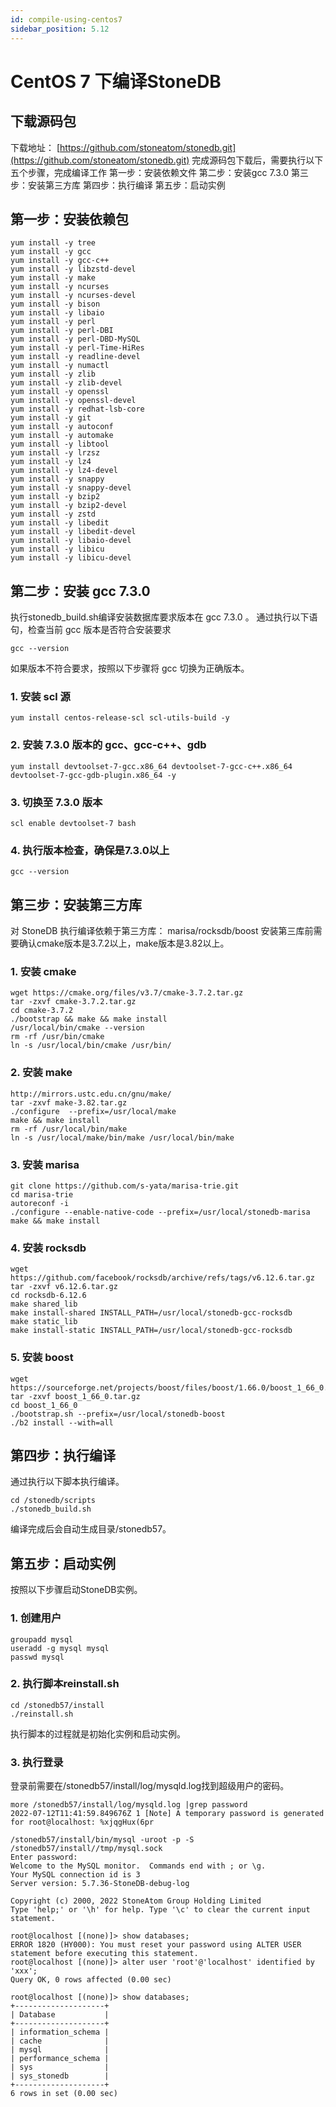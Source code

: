 ```yaml
---
id: compile-using-centos7
sidebar_position: 5.12
---
```


# CentOS 7 下编译StoneDB

## 下载源码包
下载地址： [https://github.com/stoneatom/stonedb.git](https://github.com/stoneatom/stonedb.git)
完成源码包下载后，需要执行以下五个步骤，完成编译工作
第一步：安装依赖文件
第二步：安装gcc 7.3.0
第三步：安装第三方库
第四步：执行编译
第五步：启动实例
## 第一步：安装依赖包
```shell
yum install -y tree
yum install -y gcc
yum install -y gcc-c++
yum install -y libzstd-devel
yum install -y make
yum install -y ncurses
yum install -y ncurses-devel
yum install -y bison
yum install -y libaio
yum install -y perl
yum install -y perl-DBI
yum install -y perl-DBD-MySQL
yum install -y perl-Time-HiRes
yum install -y readline-devel
yum install -y numactl
yum install -y zlib
yum install -y zlib-devel
yum install -y openssl
yum install -y openssl-devel
yum install -y redhat-lsb-core
yum install -y git
yum install -y autoconf
yum install -y automake
yum install -y libtool
yum install -y lrzsz
yum install -y lz4
yum install -y lz4-devel
yum install -y snappy
yum install -y snappy-devel
yum install -y bzip2
yum install -y bzip2-devel
yum install -y zstd
yum install -y libedit
yum install -y libedit-devel
yum install -y libaio-devel
yum install -y libicu
yum install -y libicu-devel
```
## 第二步：安装 gcc 7.3.0
执行stonedb_build.sh编译安装数据库要求版本在 gcc  7.3.0 。
通过执行以下语句，检查当前 gcc 版本是否符合安装要求
```shell
gcc --version
```
如果版本不符合要求，按照以下步骤将 gcc 切换为正确版本。
### 1. 安装 scl 源
```shell
yum install centos-release-scl scl-utils-build -y
```
### 2. 安装 7.3.0 版本的 gcc、gcc-c++、gdb 
```shell
yum install devtoolset-7-gcc.x86_64 devtoolset-7-gcc-c++.x86_64 devtoolset-7-gcc-gdb-plugin.x86_64 -y
```
### 3. 切换至 7.3.0 版本
```shell
scl enable devtoolset-7 bash
```
### 4. 执行版本检查，确保是7.3.0以上
```shell
gcc --version
```
## 第三步：安装第三方库
对 StoneDB 执行编译依赖于第三方库： marisa/rocksdb/boost
安装第三库前需要确认cmake版本是3.7.2以上，make版本是3.82以上。
### 1. 安装 cmake
```shell
wget https://cmake.org/files/v3.7/cmake-3.7.2.tar.gz
tar -zxvf cmake-3.7.2.tar.gz
cd cmake-3.7.2
./bootstrap && make && make install
/usr/local/bin/cmake --version
rm -rf /usr/bin/cmake
ln -s /usr/local/bin/cmake /usr/bin/
```
### 2. 安装 make
```shell
http://mirrors.ustc.edu.cn/gnu/make/
tar -zxvf make-3.82.tar.gz
./configure  --prefix=/usr/local/make
make && make install
rm -rf /usr/local/bin/make
ln -s /usr/local/make/bin/make /usr/local/bin/make
```
### 3. 安装 marisa 
```shell
git clone https://github.com/s-yata/marisa-trie.git
cd marisa-trie
autoreconf -i
./configure --enable-native-code --prefix=/usr/local/stonedb-marisa
make && make install 
```
### 4. 安装 rocksdb 
```shell
wget https://github.com/facebook/rocksdb/archive/refs/tags/v6.12.6.tar.gz
tar -zxvf v6.12.6.tar.gz
cd rocksdb-6.12.6
make shared_lib
make install-shared INSTALL_PATH=/usr/local/stonedb-gcc-rocksdb
make static_lib
make install-static INSTALL_PATH=/usr/local/stonedb-gcc-rocksdb
```
### 5. 安装 boost
```shell
wget https://sourceforge.net/projects/boost/files/boost/1.66.0/boost_1_66_0.tar.gz
tar -zxvf boost_1_66_0.tar.gz
cd boost_1_66_0
./bootstrap.sh --prefix=/usr/local/stonedb-boost
./b2 install --with=all
```
## 第四步：执行编译
通过执行以下脚本执行编译。
```shell
cd /stonedb/scripts
./stonedb_build.sh
```
编译完成后会自动生成目录/stonedb57。
## 第五步：启动实例
按照以下步骤启动StoneDB实例。
### 1. 创建用户
```shell
groupadd mysql
useradd -g mysql mysql
passwd mysql
```
### 2. 执行脚本reinstall.sh
```shell
cd /stonedb57/install
./reinstall.sh
```
执行脚本的过程就是初始化实例和启动实例。
### 3. 执行登录
登录前需要在/stonedb57/install/log/mysqld.log找到超级用户的密码。
```shell
more /stonedb57/install/log/mysqld.log |grep password
2022-07-12T11:41:59.849676Z 1 [Note] A temporary password is generated for root@localhost: %xjqgHux(6pr
```
```shell
/stonedb57/install/bin/mysql -uroot -p -S /stonedb57/install//tmp/mysql.sock
Enter password: 
Welcome to the MySQL monitor.  Commands end with ; or \g.
Your MySQL connection id is 3
Server version: 5.7.36-StoneDB-debug-log

Copyright (c) 2000, 2022 StoneAtom Group Holding Limited
Type 'help;' or '\h' for help. Type '\c' to clear the current input statement.

root@localhost [(none)]> show databases;
ERROR 1820 (HY000): You must reset your password using ALTER USER statement before executing this statement.
root@localhost [(none)]> alter user 'root'@'localhost' identified by 'xxx';
Query OK, 0 rows affected (0.00 sec)

root@localhost [(none)]> show databases;
+--------------------+
| Database           |
+--------------------+
| information_schema |
| cache              |
| mysql              |
| performance_schema |
| sys                |
| sys_stonedb        |
+--------------------+
6 rows in set (0.00 sec)
```
